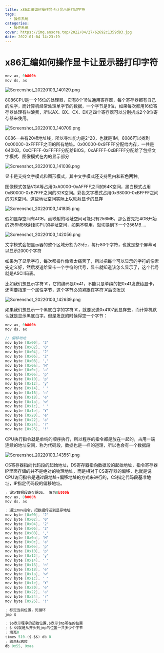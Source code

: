 ```yaml
---
title: x86汇编如何操作显卡让显示器打印字符
tags:
  - 操作系统
categories:
  - 操作系统
cover: https://img.ansore.top/2022/04/27/62692c1359d83.jpg
date: 2022-01-04 14:23:19
---
```



# x86汇编如何操作显卡让显示器打印字符

```c
mov ax, 0b800h
mov ds, ax
```

![Screenshot_20220103_140129.png](https://img.ansore.top/2022/05/15/6280e4367e5c9.png)

8086CPU是一个16位的处理器，它有8个16位通用寄存器，每个寄存器都有自己的名字，而计算机经常处理单字节的数据，一个字节是8位，如果每次都用16位寄存器处理有些浪费，所以AX、BX、CX、DX这四个寄存器可以分别拆成2个8位寄存器来使用。

![Screenshot_20220103_140709.png](https://img.ansore.top/2022/05/15/6280e438904c3.png)

8086一共有20根地址线，所以寻址能力是2^20，也就是1M，8086可以找到0x00000-0xFFFFF之间的所有地址。0x00000-0x9FFFF分配给内存，一共是640KB。0xCFFFF-0xFFFFF分配给BIOS。0xAFFFF-0xBFFFF分配给了包括文字模式、图像模式在内的显示部分

![Screenshot_20220103_141038.png](https://img.ansore.top/2022/05/15/6280e43a319c5.png)

显卡是支持文字模式和图形模式，其中文字模式还支持黑白和彩色两种。

图像模式包括VGA等占用0xA0000-0xAFFFF之间的64K空间，黑白模式占用0xB0000-0xB7FFF之间的32K空间。彩色文字模式占用0xB8000-0xBFFFF之间的32K空间。这些地址空间实际上以映射显卡的显存

![Screenshot_20220103_141835.png](https://img.ansore.top/2022/05/15/6280e43c2712b.png)

假如显存空间有4GB，而映射的地址空间可能只有256MB，那么首先把4GB开始的256MB映射到CPU的寻址空间，如果不够用，就切换到下一个256MB....

![Screenshot_20220103_142056.png](https://img.ansore.top/2022/05/15/6280e43d93e3c.png)

文字模式会把显示器的整个区域分割为25行，每行80个字符，也就是整个屏幕可以显示2000个字符

如果为了显示字符，每次都操作像素太痛苦了，所以把每个可以显示的字符的像素先定义好，然后发送给显卡一个字符的代号，显卡就知道该怎么显示了，这个代号就是ASCII码表。

比如我们想显示字符’A’，它的编码是0x41，不能只是单纯的把0x41发送给显卡，还需要指定一个属性字节，这个字节必须紧跟在字符’A’后面发送

![Screenshot_20220103_142639.png](https://img.ansore.top/2022/05/15/6280e43f30913.png)

如果我们想显示一个黑底白字的字符’A’，就要发送0x4107到显存去，而计算机默认就是显示黑底白字。但是发送的时候得空一个字节：

```c
mov ax, 0b800h
mov ds, ax

// 偏移地址
mov byte [0x00], '2'
mov byte [0x02], '0'
mov byte [0x04], '2'
mov byte [0x06], '2'
mov byte [0x08], ','
mov byte [0x0a], 'H'
mov byte [0x0c], 'a'
mov byte [0x0e], 'p'
mov byte [0x10], 'p'
mov byte [0x12], 'y'
mov byte [0x14], ' '
mov byte [0x16], 'n'
mov byte [0x18], 'e'
mov byte [0x1a], 'w'
mov byte [0x1c], ' '
mov byte [0x1e], 'Y'
mov byte [0x20], 'e'
mov byte [0x22], 'a'
mov byte [0x24], 'r'
mov byte [0x26], '!'
```

CPU执行指令就是单纯的顺序执行，所以程序的指令都是放在一起的，占用一端连续的地址空间，称为代码段，数据也是一样的道理，所以也会有一个数据段

![Screenshot_20220103_143551.png](https://img.ansore.top/2022/05/15/6280e442045cb.png)

CS寄存器指向代码段的起始地址，DS寄存器指向数据段的起始地址，指令寄存器IP里面存储的并不是绝对的物理地址，而是相对于CS寄存器的偏移，也就是说CPU访问指令是通过段地址+偏移地址的方式来进行的，CS指定代码段基准地址，IP指定代码段的偏移地址。

```c
; 设定数据段寄存器DS， 值为0b800h
mov ax, 0b800h
mov ds, ax

; 通过mov指令，把数据传送到显存地址
mov byte [0x00], '2'
mov byte [0x02], '0'
mov byte [0x04], '2'
mov byte [0x06], '2'
mov byte [0x08], ','
mov byte [0x0a], 'H'
mov byte [0x0c], 'a'
mov byte [0x0e], 'p'
mov byte [0x10], 'p'
mov byte [0x12], 'y'
mov byte [0x14], ' '
mov byte [0x16], 'n'
mov byte [0x18], 'e'
mov byte [0x1a], 'w'
mov byte [0x1c], ' '
mov byte [0x1e], 'Y'
mov byte [0x20], 'e'
mov byte [0x22], 'a'
mov byte [0x24], 'r'
mov byte [0x26], '!'

; 标定当前位置，死循环
jmp $

; $$表示程序的起始位置,$表示jmp所在的位置
; $-$$就是从开头到jmp的位置一共多少个字节
; 填充0
times 510-($-$$) db 0
; 结束标志位
db 0x55, 0xaa
```
